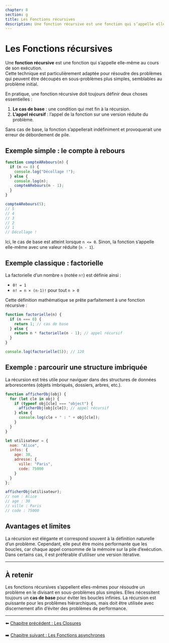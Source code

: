 ```yaml
---
chapter: 8
section: g
title: Les Fonctions récursives
description: Une fonction récursive est une fonction qui s’appelle elle-même. Cette technique permet de résoudre des problèmes définis de manière répétitive ou hiérarchique.
---
```


# Les Fonctions récursives

Une **fonction récursive** est une fonction qui s’appelle elle-même au cours de son exécution.  
Cette technique est particulièrement adaptée pour résoudre des problèmes qui peuvent être découpés en sous-problèmes plus simples, semblables au problème initial.

En pratique, une fonction récursive doit toujours définir deux choses essentielles :  

1. **Le cas de base** : une condition qui met fin à la récursion.  
2. **L’appel récursif** : l’appel de la fonction sur une version réduite du problème.  

Sans cas de base, la fonction s’appellerait indéfiniment et provoquerait une erreur de débordement de pile.



## Exemple simple : le compte à rebours

```javascript
function compteARebours(n) {
  if (n <= 0) {
    console.log("Décollage !");
  } else {
    console.log(n);
    compteARebours(n - 1);
  }
}

compteARebours(5);
// 5
// 4
// 3
// 2
// 1
// Décollage !
```

Ici, le cas de base est atteint lorsque `n <= 0`.
Sinon, la fonction s’appelle elle-même avec une valeur réduite (`n - 1`).



## Exemple classique : factorielle

La factorielle d’un nombre `n` (notée `n!`) est définie ainsi :

* `0! = 1`
* `n! = n × (n-1)!` pour tout `n > 0`

Cette définition mathématique se prête parfaitement à une fonction récursive :

```javascript
function factorielle(n) {
  if (n === 0) {
    return 1; // cas de base
  } else {
    return n * factorielle(n - 1); // appel récursif
  }
}

console.log(factorielle(5)); // 120
```



## Exemple : parcourir une structure imbriquée

La récursion est très utile pour naviguer dans des structures de données arborescentes (objets imbriqués, dossiers, arbres, etc.).

```javascript
function afficherObj(obj) {
  for (let cle in obj) {
    if (typeof obj[cle] === "object") {
      afficherObj(obj[cle]); // appel récursif
    } else {
      console.log(cle + " : " + obj[cle]);
    }
  }
}

let utilisateur = {
  nom: "Alice",
  infos: {
    age: 30,
    adresse: {
      ville: "Paris",
      code: 75000
    }
  }
};

afficherObj(utilisateur);
// nom : Alice
// age : 30
// ville : Paris
// code : 75000
```



## Avantages et limites

La récursion est élégante et correspond souvent à la définition naturelle d’un problème.
Cependant, elle peut être moins performante que les boucles, car chaque appel consomme de la mémoire sur la pile d’exécution. Dans certains cas, il est préférable d’utiliser une version itérative.

---

## À retenir

Les fonctions récursives s’appellent elles-mêmes pour résoudre un problème en le divisant en sous-problèmes plus simples.
Elles nécessitent toujours un **cas de base** pour éviter les boucles infinies.
La récursion est puissante pour les problèmes hiérarchiques, mais doit être utilisée avec discernement afin d’éviter des problèmes de performance.

---

⬅️ [Chapitre précédent : Les Closures](./f_Closures.md)

➡️ [Chapitre suivant : Les Fonctions asynchrones](./h_Exercices)

